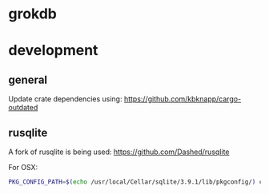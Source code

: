 grokdb
======


development
===========

## general

Update crate dependencies using: https://github.com/kbknapp/cargo-outdated


## rusqlite

A fork of rusqlite is being used: https://github.com/Dashed/rusqlite

For OSX:

```sh
PKG_CONFIG_PATH=$(echo /usr/local/Cellar/sqlite/3.9.1/lib/pkgconfig/) cargo run
```


